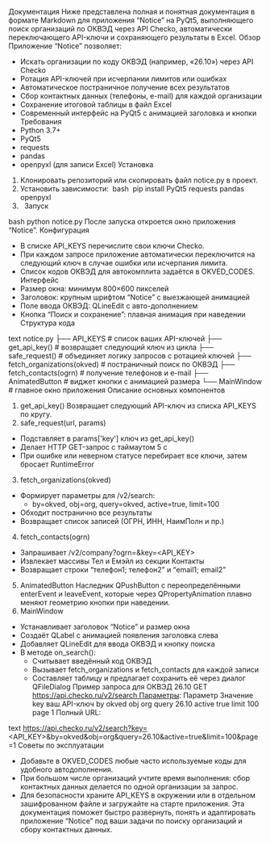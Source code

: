 Документация
Ниже представлена полная и понятная документация в формате Markdown для приложения “Notice” на PyQt5, выполняющего поиск организаций по ОКВЭД через API Checko, автоматически переключающего API-ключи и сохраняющего результаты в Excel.
Обзор
Приложение “Notice” позволяет:
* Искать организации по коду ОКВЭД (например, «26.10») через API Checko
* Ротация API-ключей при исчерпании лимитов или ошибках
* Автоматическое постраничное получение всех результатов
* Сбор контактных данных (телефоны, e-mail) для каждой организации
* Сохранение итоговой таблицы в файл Excel
* Современный интерфейс на PyQt5 с анимацией заголовка и кнопки
Требования
* Python 3.7+
* PyQt5
* requests
* pandas
* openpyxl (для записи Excel)
Установка
1. Клонировать репозиторий или скопировать файл notice.py в проект.
2. Установить зависимости:  bash  pip install PyQt5 requests pandas openpyxl
3.  
Запуск

bash
python notice.py
После запуска откроется окно приложения “Notice”.
Конфигурация
* В списке API_KEYS перечислите свои ключи Checko.
* При каждом запросе приложение автоматически переключится на следующий ключ в случае ошибки или исчерпания лимита.
* Список кодов ОКВЭД для автокомплита задаётся в OKVED_CODES.
Интерфейс
* Размер окна: минимум 800×600 пикселей
* Заголовок: крупным шрифтом “Notice” с выезжающей анимацией
* Поле ввода ОКВЭД: QLineEdit с авто-дополнением
* Кнопка “Поиск и сохранение”: плавная анимация при наведении
Структура кода

text
notice.py
├── API_KEYS         # список ваших API-ключей
├── get_api_key()    # возвращает следующий ключ из цикла
├── safe_request()   # объединяет логику запросов с ротацией ключей
├── fetch_organizations(okved)  # постраничный поиск по ОКВЭД
├── fetch_contacts(ogrn)        # получение телефонов и e-mail
├── AnimatedButton    # виджет кнопки с анимацией размера
└── MainWindow        # главное окно приложения
Описание основных компонентов
1. get_api_key() Возвращает следующий API-ключ из списка API_KEYS по кругу.
2. safe_request(url, params)
* Подставляет в params['key'] ключ из get_api_key()
* Делает HTTP GET-запрос с таймаутом 5 с
* При ошибке или неверном статусе перебирает все ключи, затем бросает RuntimeError
3. fetch_organizations(okved)
* Формирует параметры для /v2/search:
    * by=okved, obj=org, query=okved, active=true, limit=100
* Обходит постранично все результаты
* Возвращает список записей (ОГРН, ИНН, НаимПолн и пр.)
4. fetch_contacts(ogrn)
* Запрашивает /v2/company?ogrn=<ogrn>&key=<API_KEY>
* Извлекает массивы Тел и Емэйл из секции Контакты
* Возвращает строки “телефон1; телефон2” и “email1; email2”
5. AnimatedButton Наследник QPushButton с переопределёнными enterEvent и leaveEvent, которые через QPropertyAnimation плавно меняют геометрию кнопки при наведении.
6. MainWindow
* Устанавливает заголовок “Notice” и размер окна
* Создаёт QLabel с анимацией появления заголовка слева
* Добавляет QLineEdit для ввода ОКВЭД и кнопку поиска
* В методе on_search():
    * Считывает введённый код ОКВЭД
    * Вызывает fetch_organizations и fetch_contacts для каждой записи
    * Составляет таблицу и предлагает сохранить её через диалог QFileDialog
Пример запроса для ОКВЭД 26.10
GET https://api.checko.ru/v2/search Параметры:
Параметр	Значение
key	ваш API-ключ
by	okved
obj	org
query	26.10
active	true
limit	100
page	1
Полный URL:

text
https://api.checko.ru/v2/search?key=<API_KEY>&by=okved&obj=org&query=26.10&active=true&limit=100&page=1
Советы по эксплуатации
* Добавьте в OKVED_CODES любые часто используемые коды для удобного автодополнения.
* При большом числе организаций учтите время выполнения: сбор контактных данных делается по одной организации за запрос.
* Для безопасности храните API_KEYS в окружении или в отдельном зашифрованном файле и загружайте на старте приложения.
Эта документация поможет быстро развернуть, понять и адаптировать приложение “Notice” под ваши задачи по поиску организаций и сбору контактных данных.

